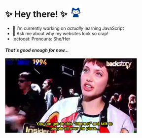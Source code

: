 # ✨ **Hey there!** ✨ <img src="images/mona-whisper-md.gif" height="42" width="42" alt="Mona says hi!"/>

- 🔭 I’m currently working on <em>actually</em> learning JavaScript
- 💬 Ask me about why my websites look so crap!
- :octocat: Pronouns: She/Her

#### <em>That's good enough for now...</em>

<img src="images/acid-burn.gif" height="241" width="427" alt="Acid Burn" />